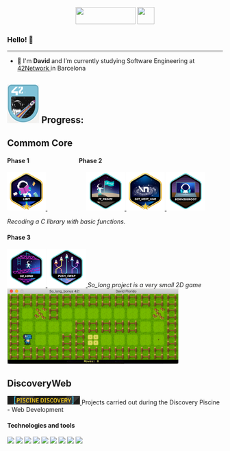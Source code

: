 <div id="header" align="center">
<a href="#"><img src="https://media.giphy.com/media/qEqiI3Oq7vBkoE236M/giphy.gif" height="40" width="140"></a>
<a href="#"><img src="https://media.giphy.com/media/CAIgh8LKFbIciGx5Qe/giphy.gif" height="40" width="40"></a>
</div>

### Hello! 👋

---

- 🌱 I'm <b>David </b> and I’m currently studying Software Engineering at <a href="https://www.42network.org" >42Network </a> in Barcelona 

## <img src="./src/42.png" height="90" width="75"> Progress:

## Commom Core

#### Phase 1 &nbsp;&nbsp;&nbsp;&nbsp;&nbsp;&nbsp;&nbsp;&nbsp;&nbsp;&nbsp;&nbsp;&nbsp;&nbsp;&nbsp;&nbsp;&nbsp;&nbsp;&nbsp;&nbsp;&nbsp;&nbsp;&nbsp;&nbsp;&nbsp;&nbsp;&nbsp;&nbsp;&nbsp;&nbsp;&nbsp;&nbsp;&nbsp;&nbsp;&nbsp;Phase 2
  <a href="https://github.com/DavidFlorido32/42/tree/master/libft"> <img src="./src/libftm.png" height="90" width="90"> </a>
  <span> &nbsp;&nbsp;&nbsp;&nbsp;&nbsp;&nbsp;&nbsp;&nbsp;&nbsp;&nbsp;&nbsp;&nbsp;&nbsp;&nbsp;&nbsp;&nbsp;&nbsp;&nbsp;&nbsp;&nbsp;&nbsp;&nbsp;</span>
  <a href="https://github.com/DavidFlorido32/42/tree/master/Printf"> <img src="./src/ft_printfe.png" height="90" width="90"> </a>
  <a href="https://github.com/DavidFlorido32/42/tree/master/Get_next_line"> <img src="./src/get_next_linem.png" height="90" width="90"> </a>
  <a href="#"> <img src="./src/born2beroote.png" height="90" width="90"> </a>
  
  *Recoding a C library with basic functions.*

  
#### Phase 3
  <a href="https://github.com/DavidFlorido32/42/tree/master/So_long"> <img src="./src/so_longe.png" height="90" width="90"> </a>
  <a href="#"> <img src="./src/push_swape.png" height="90" width="90"> </a>
  *So_long project is a very small 2D game&nbsp;&nbsp;&nbsp;&nbsp;*
 <img src="./src/videoSolong.gif" width="400">






## DiscoveryWeb
  <a href="https://github.com/DavidFlorido32/42/tree/master/discovery_web"> <img src="./src/piscineDiscovery.png" height="20" width="170"> </a>
  Projects carried out during the Discovery Piscine - Web Development



#### Technologies and tools
![](https://img.shields.io/badge/Code-Html5-informational?style=flat&logo=html5&logoColor=white&color=2bbc8a)
![](https://img.shields.io/badge/Code-Css3-informational?style=flat&logo=css3&logoColor=white&color=2bbc8a)
![](https://img.shields.io/badge/Code-JavaScript-informational?style=flat&logo=javascript&logoColor=white&color=2bbc8a)
![](https://img.shields.io/badge/Code-ReactNative-informational?style=flat&logo=react&logoColor=white&color=2bbc8a)
![](https://img.shields.io/badge/Code-C-informational?style=flat&logo=C&logoColor=white&color=2bbc8a)
![](https://img.shields.io/badge/Tool-VisualStudio-informational?style=flat&logo=visualstudio&logoColor=white&color=2bbc8a)
![](https://img.shields.io/badge/Tool-Vim-informational?style=flat&logo=vim&logoColor=white&color=2bbc8a)
![](https://img.shields.io/badge/Tool-Expo-informational?style=flat&logo=expo&logoColor=white&color=2bbc8a)
![](https://img.shields.io/badge/Tool-Unity-informational?style=flat&logo=unity&logoColor=white&color=2bbc8a)

<!-- Resources -->
<!-- Gifs: https://giphy.com/
<!-- Shields: https://shields.io/ -->
<!-- GitHub Profile README: https://github.com/devhector/devhector -->
<!-- Awesome GitHub Profile README: https://github.com/abhisheknaiidu/awesome-github-profile-readme -->


<!--
**DavidFlorido32/DavidFlorido32** is a ✨ _special_ ✨ repository because its `README.md` (this file) appears on your GitHub profile.

Here are some ideas to get you started:

- 🔭 I’m currently working on ...
- 🌱 I’m currently learning ...
- 👯 I’m looking to collaborate on ...
- 🤔 I’m looking for help with ...
- 💬 Ask me about ...
- 📫 How to reach me: ...
- 😄 Pronouns: ...
- ⚡ Fun fact: ...
-->
